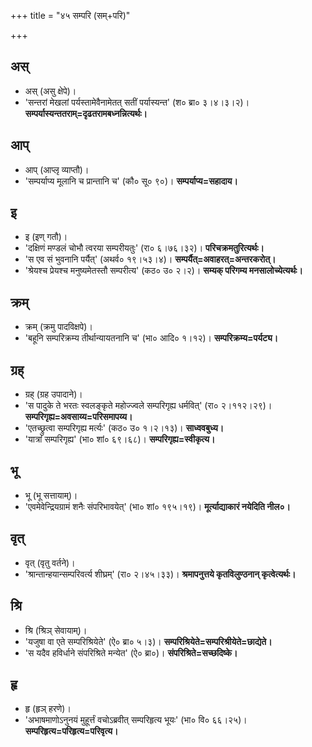 +++
title = "४५ सम्परि (सम्+परि)"

+++

## अस्
- अस् (असु क्षेपे)।
- 'सन्तरां मेखलां पर्यस्तामेवैनामेतत् सतीं पर्यास्यन्त' (श० ब्रा० ३।४।३।२)। **सम्पर्यास्यन्ततराम्=दृढतरामबध्नन्नित्यर्थः।**

## आप्
- आप् (आप्लृ व्याप्तौ)।
- 'सम्पर्याप्य मूलानि च प्रान्तानि च' (कौ० सू० ९०)। **सम्पर्याप्य=सहादाय।**

## इ
- इ (इण् गतौ)।
- 'दक्षिणं मण्डलं चोभौ त्वरया सम्परीयतुः' (रा० ६।७६।३२)। **परिचक्रमतुरित्यर्थः।**
- 'स एव सं भुवनानि पर्यैत्' (अथर्व० १९।५३।४)। **सम्पर्यैत्=अवाहरत्=अन्तरकरोत्।**
- 'श्रेयश्च प्रेयश्च मनुष्यमेतस्तौ सम्परीत्य' (कठ० उ० २।२)। **सम्यक् परिगम्य मनसालोच्येत्यर्थः।**

## क्रम्
- क्रम् (क्रमु पादविक्षपे)।
- 'बहूनि सम्परिक्रम्य तीर्थान्यायतनानि च' (भा० आदि० १।१२)। **सम्परिक्रम्य=पर्यट्य।**

## ग्रह्
- ग्रह् (ग्रह उपादाने)।
- 'स पादुके ते भरतः स्वलङ्कृते महोज्ज्वले सम्परिगृह्य धर्मवित्' (रा० २।११२।२९)। **सम्परिगृह्य=अवसाय्य=परिसमापय्य।**
- 'एतच्छ्रुत्वा सम्परिगृह्य मर्त्यः' (कठ० उ० १।२।१३)। **साध्ववबुध्य।**
- 'यात्रां सम्परिगृह्य' (भा० शां० ६९।६८)। **सम्परिगृह्य=स्वीकृत्य।**

## भू
- भू (भू सत्तायाम्)।
- 'एवमेवेन्द्रियग्रामं शनैः संपरिभावयेत्' (भा० शां० १९५।१९)। **मूर्त्याद्याकारं नयेदिति नील०।**

## वृत्
- वृत् (वृतु वर्तने)।
- 'श्रान्तान्हयान्सम्परिवर्त्य शीघ्रम्' (रा० २।४५।३३)। **श्रमापनुत्तये कृतविलुण्ठनान् कृत्वेत्यर्थः।**

## श्रि
- श्रि (श्रिञ् सेवायाम्)।
- 'यजुषा वा एते सम्परिश्रियेते' (ऐ० ब्रा० ५।३)। **सम्परिश्रियेते=सम्परिश्रीयेते=छाद्येते।**
- 'स यदैव हविर्धाने संपरिश्रिते मन्येत' (ऐ० ब्रा०)। **संपरिश्रिते=सच्छदिष्के।**

## हृ
- हृ (हृञ् हरणे)।
- 'अभाषमाणोऽनुनयं मुहूर्त्तं वचोऽब्रवीत् सम्परिहृत्य भूयः' (भा० वि० ६६।२५)। **सम्परिहृत्य=परिहृत्य=परिवृत्य।**
